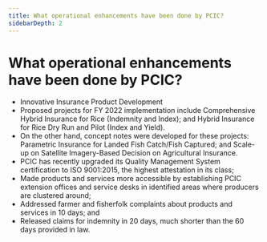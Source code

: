 ```yaml
---
title: What operational enhancements have been done by PCIC?
sidebarDepth: 2
---
```


# What operational enhancements have been done by PCIC?


 - Innovative Insurance Product Development
 - Proposed projects for FY 2022 implementation include Comprehensive Hybrid Insurance for Rice (Indemnity and Index); and Hybrid Insurance for Rice Dry Run and Pilot (Index and Yield). 
 - On the other hand, concept notes were developed for these projects: Parametric Insurance for Landed Fish Catch/Fish Captured; and Scale-up on Satellite Imagery-Based Decision on Agricultural Insurance.
 - PCIC has recently upgraded its Quality Management System certification to ISO 9001:2015, the highest attestation in its class; 
 - Made products and services more accessible by establishing PCIC extension offices and service desks in identified areas where producers are clustered around;   
 - Addressed farmer and fisherfolk complaints about products and services in 10 days; and 
 - Released claims for indemnity in 20 days, much shorter than the 60 days provided in law.
